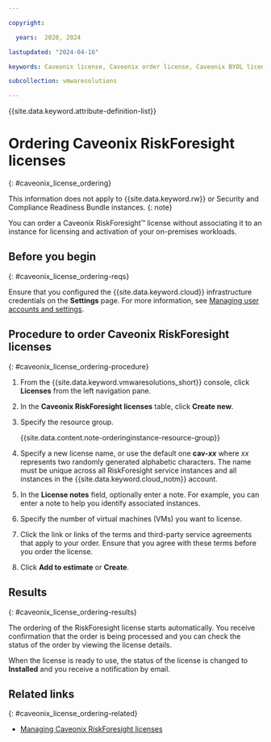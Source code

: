 ```yaml
---

copyright:

  years:  2020, 2024

lastupdated: "2024-04-16"

keywords: Caveonix license, Caveonix order license, Caveonix BYOL license

subcollection: vmwaresolutions

---
```


{{site.data.keyword.attribute-definition-list}}

# Ordering Caveonix RiskForesight licenses
{: #caveonix_license_ordering}

This information does not apply to {{site.data.keyword.rw}} or Security and Compliance Readiness Bundle instances.
{: note}

You can order a Caveonix RiskForesight™ license without associating it to an instance for licensing and activation of your on-premises workloads.

## Before you begin
{: #caveonix_license_ordering-reqs}

Ensure that you configured the {{site.data.keyword.cloud}} infrastructure credentials on the **Settings** page. For more information, see [Managing user accounts and settings](/docs/vmwaresolutions?topic=vmwaresolutions-useraccount).

## Procedure to order Caveonix RiskForesight licenses
{: #caveonix_license_ordering-procedure}

1. From the {{site.data.keyword.vmwaresolutions_short}} console, click **Licenses** from the left navigation pane.
2. In the **Caveonix RiskForesight licenses** table, click **Create new**.
3. Specify the resource group.

   {{site.data.content.note-orderinginstance-resource-group}}

4. Specify a new license name, or use the default one **cav-_xx_** where _xx_ represents two randomly generated alphabetic characters. The name must be unique across all RiskForesight service instances and all instances in the {{site.data.keyword.cloud_notm}} account.
5. In the **License notes** field, optionally enter a note. For example, you can enter a note to help you identify associated instances.
6. Specify the number of virtual machines (VMs) you want to license.
7. Click the link or links of the terms and third-party service agreements that apply to your order. Ensure that you agree with these terms before you order the license.
8. Click **Add to estimate** or **Create**.

## Results
{: #caveonix_license_ordering-results}

The ordering of the RiskForesight license starts automatically. You receive confirmation that the order is being processed and you can check the status of the order by viewing the license details.

When the license is ready to use, the status of the license is changed to **Installed** and you receive a notification by email.

## Related links
{: #caveonix_license_ordering-related}

* [Managing Caveonix RiskForesight licenses](/docs/vmwaresolutions?topic=vmwaresolutions-caveonix_license_managing)

